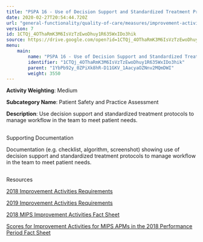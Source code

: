 ```yaml
---
title: "PSPA 16 - Use of Decision Support and Standardized Treatment Protocols"
date: 2020-02-27T20:54:44.720Z
url: "general-functionality/quality-of-care/measures/improvement-activities-measures/2018-improvement-activities/pspa-16-use-of-decision-support-and-standardized-treatment-protocols.html"
version: 7
id: 1CTQj_4OThaRmK3M6IsVzTzEwoDhuy1R635WxIDo3hik
source: https://drive.google.com/open?id=1CTQj_4OThaRmK3M6IsVzTzEwoDhuy1R635WxIDo3hik
menu:
    main:
        name: "PSPA 16 - Use of Decision Support and Standardized Treatment Protocols"
        identifier: "1CTQj_4OThaRmK3M6IsVzTzEwoDhuy1R635WxIDo3hik"
        parent: "1YbPb92y_0ZPiXk8hR-D11GKV_1AacyaOZNnv2MQmDWI"
        weight: 3550
---
```









**Activity Weighting**: Medium

**Subcategory Name**: Patient Safety and Practice Assessment

**Description**: Use decision support and standardized treatment protocols to manage workflow in the team to meet patient needs.







## 

Supporting Documentation

Documentation (e.g. checklist, algorithm, screenshot) showing use of decision support and standardized treatment protocols to manage workflow in the team to meet patient needs.







## 

Resources

[2018 Improvement Activities Requirements](https://qpp.cms.gov/mips/improvement-activities?py=2018)

[2019 Improvement Activities Requirements](https://qpp.cms.gov/mips/improvement-activities?py=2019)

[2018 MIPS Improvement Activities Fact Sheet](https://qpp.cms.gov/resource/2018%20MIPS%20Improvement%20Activities%20Fact%20Sheet)

[Scores for Improvement Activities for MIPS APMs in the 2018 Performance Period Fact Sheet](https://qpp.cms.gov/resource/2018%20MIPS%20APMs%20improvement%20Activities%20scores%20fact%20sheet)

